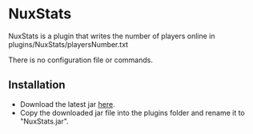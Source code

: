 NuxStats
=======

NuxStats is a plugin that writes the number of players online in plugins/NuxStats/playersNumber.txt

There is no configuration file or commands.

Installation
------------

* Download the latest jar [here](https://github.com/N4th4/NuxStats/downloads).
* Copy the downloaded jar file into the plugins folder and rename it to "NuxStats.jar".
